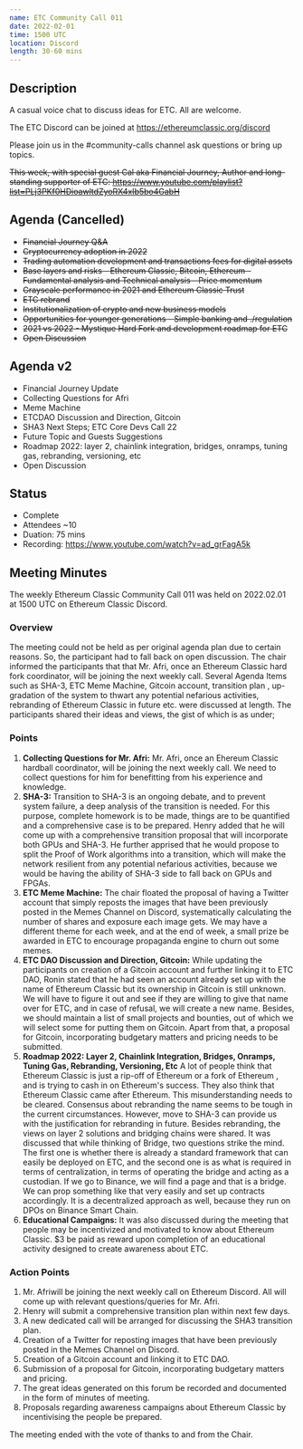 ```yaml
---
name: ETC Community Call 011
date: 2022-02-01
time: 1500 UTC
location: Discord
length: 30-60 mins
---
```


## Description

A casual voice chat to discuss ideas for ETC. All are welcome.

The ETC Discord can be joined at https://ethereumclassic.org/discord

Please join us in the #community-calls channel ask questions or bring up topics.

~~This week, with special guest Cal aka Financial Journey, Author and long-standing supporter of ETC:
https://www.youtube.com/playlist?list=PLj3PKf0HDioawltdZyoRX4xIb5bo4GabH~~

## Agenda (Cancelled)

- ~~Financial Journey Q&A~~
- ~~Cryptocurrency adoption in 2022~~ 
- ~~Trading automation development and transactions fees for digital assets~~ 
- ~~Base layers and risks - Ethereum Classic, Bitcoin, Ethereum - Fundamental analysis and Technical analysis - Price momentum~~ 
- ~~Grayscale performance in 2021 and Ethereum Classic Trust~~ 
- ~~ETC rebrand~~ 
- ~~Institutionalization of crypto and new business models~~ 
- ~~Opportunities for younger generations - Simple banking and ./regulation~~ 
- ~~2021 vs 2022 - Mystique Hard Fork and development roadmap for ETC~~ 
- ~~Open Discussion~~ 

## Agenda v2

- Financial Journey Update
- Collecting Questions for Afri
- Meme Machine
- ETCDAO Discussion and Direction, Gitcoin
- SHA3 Next Steps; ETC Core Devs Call 22
- Future Topic and Guests Suggestions
- Roadmap 2022: layer 2, chainlink integration, bridges, onramps, tuning gas, rebranding, versioning, etc
- Open Discussion

## Status

- Complete
- Attendees ~10
- Duation: 75 mins
- Recording: https://www.youtube.com/watch?v=ad_grFagA5k

## Meeting Minutes

The weekly Ethereum Classic Community Call 011 was held on 2022.02.01 at 1500 UTC on Ethereum Classic Discord.

### Overview

The meeting could not be held as per original agenda plan due to certain reasons. So, the participant had to fall back on open discussion. The chair informed the participants that that Mr. Afri, once an Ethereum Classic hard fork coordinator, will be joining the next weekly call. Several Agenda Items such as SHA-3, ETC Meme Machine, Gitcoin account, transition plan , up-gradation of the system to thwart any potential nefarious activities, rebranding of Ethereum Classic in future etc. were discussed at length. The participants shared their ideas and views, the gist of which is as under;

### Points

1. **Collecting Questions for Mr. Afri:** Mr. Afri, once an Ehereum Classic hardball coordinator, will be joining the next weekly call. We need to collect questions for him for benefitting from his experience and knowledge.
1. **SHA-3:** Transition to SHA-3 is an ongoing debate, and to prevent system failure, a deep analysis of the transition is needed. For this purpose, complete homework is to be made, things are to be quantified and a comprehensive case is to be prepared. Henry added that he will come up with a comprehensive transition proposal that will incorporate both GPUs and SHA-3. He further apprised that he would propose to split the Proof of Work algorithms into a transition, which will make the network resilient from any potential nefarious activities, because we would be having the ability of SHA-3 side to fall back on GPUs and FPGAs.
1. **ETC Meme Machine:** The chair floated the proposal of having a Twitter account that simply reposts the images that have been previously posted in the Memes Channel on Discord, systematically calculating the number of shares and exposure each image gets. We may have a different theme for each week, and at the end of week, a small prize be awarded in ETC to encourage propaganda engine to churn out some memes.
1. **ETC DAO Discussion and Direction, Gitcoin:** While updating the participants on creation of a Gitcoin account and further linking it to ETC DAO, Ronin stated that he had seen an account already set up with the name of Ethereum Classic but its ownership in Gitcoin is still unknown. We will have to figure it out and see if they are willing to give that name over for ETC, and in case of refusal, we will create a new name. Besides, we should maintain a list of small projects and bounties, out of which we will select some for putting them on Gitcoin. Apart from that, a proposal for Gitcoin, incorporating budgetary matters and pricing needs to be submitted.
1. **Roadmap 2022: Layer 2, Chainlink Integration, Bridges, Onramps, Tuning Gas, Rebranding, Versioning, Etc**
A lot of people think that Ethereum Classic is just a rip-off of Ethereum or a fork of Ethereum , and is trying to cash in on Ethereum&#39;s success. They also think that Ethereum Classic came after Ethereum. This misunderstanding needs to be cleared. Consensus about rebranding the name seems to be tough in the current circumstances. However, move to SHA-3 can provide us with the justification for rebranding in future. Besides rebranding, the views on layer 2 solutions and bridging chains were shared. It was discussed that while thinking of Bridge, two questions strike the mind. The first one is whether there is already a standard framework that can easily be deployed on ETC, and the second one is as what is required in terms of centralization, in terms of operating the bridge and acting as a custodian. If we go to Binance, we will find a page and that is a bridge. We can prop something like that very easily and set up contracts accordingly. It is a decentralized approach as well, because they run on DPOs on Binance Smart Chain.
1. **Educational Campaigns:** It was also discussed during the meeting that people may be incentivized and motivated to know about Ethereum Classic. $3 be paid as reward upon completion of an educational activity designed to create awareness about ETC.

### Action Points

1. Mr. Afriwill be joining the next weekly call on Ethereum Discord. All will come up with relevant questions/queries for Mr. Afri.
2. Henry will submit a comprehensive transition plan within next few days.
3. A new dedicated call will be arranged for discussing the SHA3 transition plan.
4. Creation of a Twitter for reposting images that have been previously posted in the Memes Channel on Discord.
5. Creation of a Gitcoin account and linking it to ETC DAO.
6. Submission of a proposal for Gitcoin, incorporating budgetary matters and pricing.
7. The great ideas generated on this forum be recorded and documented in the form of minutes of meeting.
8. Proposals regarding awareness campaigns about Ethereum Classic by incentivising the people be prepared.

The meeting ended with the vote of thanks to and from the Chair.

